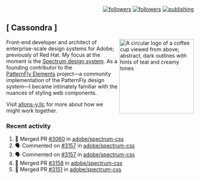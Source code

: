 <p align="right"><a rel="me" href="https://front-end.social/@castastrophe">
    <img alt="followers" title="Follow me on Mastodon" src="https://img.shields.io/mastodon/follow/109297102751309835?domain=https%3A%2F%2Ffront-end.social&label=Follow&logo=mastodon&logoColor=white&style=for-the-badge&labelColor=008080&color=006969"/></a>
  <a href="https://codepen.io/castastrophe/">
    <img alt="followers" title="Follow me on CodePen" src="https://img.shields.io/badge/23-1?color=640464&labelColor=7c007c&style=for-the-badge&logo=codepen&label=Follow"/></a>
<a href="https://castastrophe.medium.com/">
    <img alt="publishing" title="View articles on Medium" src="https://img.shields.io/badge/107-1?color=666&labelColor=444&label=subscribe&logo=medium&logoColor=white&style=for-the-badge"/></a>
</p>

## [&nbsp;Cassondra&nbsp;]

<img align="right" src="https://github-production-user-asset-6210df.s3.amazonaws.com/1840295/253016758-ba468774-1cd3-42c2-8f43-947b5eeb5edf.png" height="200" alt="A circular logo of a coffee cup viewed from above; abstract, dark outlines with hints of teal and creamy tones">

Front-end developer and architect of enterprise-scale design systems for Adobe; previously of Red Hat. My focus at the moment is the [Spectrum design system](https://github.com/adobe/spectrum-css). As a founding contributor to the [PatternFly&nbsp;Elements](https://github.com/patternfly/patternfly-elements) project&mdash;a community implementation of the PatternFly design system&mdash;I became intimately familiar with the nuances of styling web components.

Visit [allons-y.llc](http://allons-y.llc/) for more about how we might work together.

### Recent activity

<!--START_SECTION:activity-->
1. 🎉 Merged PR [#3060](https://github.com/adobe/spectrum-css/pull/3060) in [adobe/spectrum-css](https://github.com/adobe/spectrum-css)
2. 🗣 Commented on [#3157](https://github.com/adobe/spectrum-css/pull/3157#issuecomment-2371302607) in [adobe/spectrum-css](https://github.com/adobe/spectrum-css)
3. 🗣 Commented on [#3157](https://github.com/adobe/spectrum-css/pull/3157#issuecomment-2371301028) in [adobe/spectrum-css](https://github.com/adobe/spectrum-css)
4. 🎉 Merged PR [#3158](https://github.com/adobe/spectrum-css/pull/3158) in [adobe/spectrum-css](https://github.com/adobe/spectrum-css)
5. 🎉 Merged PR [#3151](https://github.com/adobe/spectrum-css/pull/3151) in [adobe/spectrum-css](https://github.com/adobe/spectrum-css)
<!--END_SECTION:activity-->
